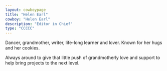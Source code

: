 ```yaml
---
layout: cowboypage
title: "Helen Earl"
cowboy: "Helen Earl"
description: "Editor in Chief"
type: "CCCCC"
---
```

Dancer, grandmother, writer, life-long learner and lover. Known for her hugs and her cookies.

Always around to give that little push of grandmotherly love and support to help bring projects to the next level.
